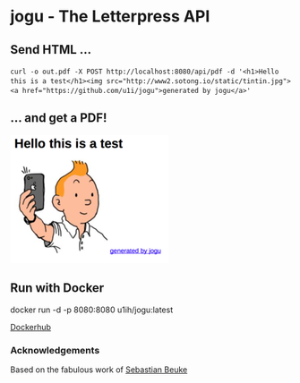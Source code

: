 # jogu - The Letterpress API

## Send HTML ...
`curl -o out.pdf -X POST http://localhost:8080/api/pdf -d '<h1>Hello this is a test</h1><img src="http://www2.sotong.io/static/tintin.jpg"><a href="https://github.com/u1i/jogu">generated by jogu</a>'`

## ... and get a PDF!

![](https://raw.githubusercontent.com/u1i/jogu/master/img/jogu2.png)

## Run with Docker

docker run -d -p 8080:8080 u1ih/jogu:latest

[Dockerhub](https://hub.docker.com/r/u1ih/jogu/)


### Acknowledgements 

Based on the fabulous work of [Sebastian Beuke](https://github.com/madnight/docker-alpine-wkhtmltopdf)

